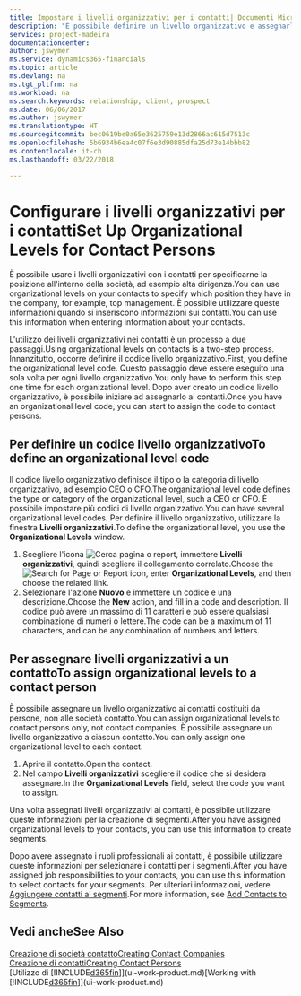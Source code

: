 ```yaml
---
title: Impostare i livelli organizzativi per i contatti| Documenti Microsoft
description: "È possibile definire un livello organizzativo e assegnarlo al contatto per indicare la posizione all'interno della rispettiva società, ad esempio alta dirigenza."
services: project-madeira
documentationcenter: 
author: jswymer
ms.service: dynamics365-financials
ms.topic: article
ms.devlang: na
ms.tgt_pltfrm: na
ms.workload: na
ms.search.keywords: relationship, client, prospect
ms.date: 06/06/2017
ms.author: jswymer
ms.translationtype: HT
ms.sourcegitcommit: bec0619be0a65e3625759e13d2866ac615d7513c
ms.openlocfilehash: 5b6934b6ea4c07f6e3d90885dfa25d73e14bbb82
ms.contentlocale: it-ch
ms.lasthandoff: 03/22/2018

---
```

# <a name="set-up-organizational-levels-for-contact-persons"></a><span data-ttu-id="abec6-103">Configurare i livelli organizzativi per i contatti</span><span class="sxs-lookup"><span data-stu-id="abec6-103">Set Up Organizational Levels for Contact Persons</span></span>
<span data-ttu-id="abec6-104">È possibile usare i livelli organizzativi con i contatti per specificarne la posizione all'interno della società, ad esempio alta dirigenza.</span><span class="sxs-lookup"><span data-stu-id="abec6-104">You can use organizational levels on your contacts to specify which position they have in the company, for example, top management.</span></span> <span data-ttu-id="abec6-105">È possibile utilizzare queste informazioni quando si inseriscono informazioni sui contatti.</span><span class="sxs-lookup"><span data-stu-id="abec6-105">You can use this information when entering information about your contacts.</span></span>

<span data-ttu-id="abec6-106">L'utilizzo dei livelli organizzativi nei contatti è un processo a due passaggi.</span><span class="sxs-lookup"><span data-stu-id="abec6-106">Using organizational levels on contacts is a two-step process.</span></span> <span data-ttu-id="abec6-107">Innanzitutto, occorre definire il codice livello organizzativo.</span><span class="sxs-lookup"><span data-stu-id="abec6-107">First, you define the organizational level code.</span></span> <span data-ttu-id="abec6-108">Questo passaggio deve essere eseguito una sola volta per ogni livello organizzativo.</span><span class="sxs-lookup"><span data-stu-id="abec6-108">You only have to perform this step one time for each organizational level.</span></span> <span data-ttu-id="abec6-109">Dopo aver creato un codice livello organizzativo, è possibile iniziare ad assegnarlo ai contatti.</span><span class="sxs-lookup"><span data-stu-id="abec6-109">Once you have an organizational level code, you can start to assign the code to contact persons.</span></span>

## <a name="to-define-an-organizational-level-code"></a><span data-ttu-id="abec6-110">Per definire un codice livello organizzativo</span><span class="sxs-lookup"><span data-stu-id="abec6-110">To define an organizational level code</span></span>
<span data-ttu-id="abec6-111">Il codice livello organizzativo definisce il tipo o la categoria di livello organizzativo, ad esempio CEO o CFO.</span><span class="sxs-lookup"><span data-stu-id="abec6-111">The organizational level code defines the type or category of the organizational level, such a CEO  or CFO.</span></span> <span data-ttu-id="abec6-112">È possibile impostare più codici di livello organizzativo.</span><span class="sxs-lookup"><span data-stu-id="abec6-112">You can have several organizational level codes.</span></span> <span data-ttu-id="abec6-113">Per definire il livello organizzativo, utilizzare la finestra **Livelli organizzativi**.</span><span class="sxs-lookup"><span data-stu-id="abec6-113">To define the organizational level, you use the **Organizational Levels** window.</span></span>

1. <span data-ttu-id="abec6-114">Scegliere l'icona ![Cerca pagina o report](media/ui-search/search_small.png "icona Cerca pagina o report"), immettere **Livelli organizzativi**, quindi scegliere il collegamento correlato.</span><span class="sxs-lookup"><span data-stu-id="abec6-114">Choose the ![Search for Page or Report](media/ui-search/search_small.png "Search for Page or Report icon") icon, enter **Organizational Levels**, and then choose the related link.</span></span>
2. <span data-ttu-id="abec6-115">Selezionare l'azione **Nuovo** e immettere un codice e una descrizione.</span><span class="sxs-lookup"><span data-stu-id="abec6-115">Choose the **New** action, and fill in a code and description.</span></span> <span data-ttu-id="abec6-116">Il codice può avere un massimo di 11 caratteri e può essere qualsiasi combinazione di numeri o lettere.</span><span class="sxs-lookup"><span data-stu-id="abec6-116">The code can be a maximum of 11 characters, and can be any combination of numbers and letters.</span></span>

## <a name="to-assign-organizational-levels-to-a-contact-person"></a><span data-ttu-id="abec6-117">Per assegnare livelli organizzativi a un contatto</span><span class="sxs-lookup"><span data-stu-id="abec6-117">To assign organizational levels to a contact person</span></span>
<span data-ttu-id="abec6-118">È possibile assegnare un livello organizzativo ai contatti costituiti da persone, non alle società contatto.</span><span class="sxs-lookup"><span data-stu-id="abec6-118">You can assign organizational levels to contact persons only, not contact companies.</span></span> <span data-ttu-id="abec6-119">È possibile assegnare un livello organizzativo a ciascun contatto.</span><span class="sxs-lookup"><span data-stu-id="abec6-119">You can only assign one organizational level to each contact.</span></span>

1. <span data-ttu-id="abec6-120">Aprire il contatto.</span><span class="sxs-lookup"><span data-stu-id="abec6-120">Open the contact.</span></span>
2. <span data-ttu-id="abec6-121">Nel campo **Livelli organizzativi** scegliere il codice che si desidera assegnare.</span><span class="sxs-lookup"><span data-stu-id="abec6-121">In the **Organizational Levels** field, select the code you want to assign.</span></span>

<span data-ttu-id="abec6-122">Una volta assegnati livelli organizzativi ai contatti, è possibile utilizzare queste informazioni per la creazione di segmenti.</span><span class="sxs-lookup"><span data-stu-id="abec6-122">After you have assigned organizational levels to your contacts, you can use this information to create segments.</span></span>

<span data-ttu-id="abec6-123">Dopo avere assegnato i ruoli professionali ai contatti, è possibile utilizzare queste informazioni per selezionare i contatti per i segmenti.</span><span class="sxs-lookup"><span data-stu-id="abec6-123">After you have assigned job responsibilities to your contacts, you can use this information to select contacts for your segments.</span></span> <span data-ttu-id="abec6-124">Per ulteriori informazioni, vedere [Aggiungere contatti ai segmenti](marketing-add-contact-segment.md).</span><span class="sxs-lookup"><span data-stu-id="abec6-124">For more information, see [Add Contacts to Segments](marketing-add-contact-segment.md).</span></span>

## <a name="see-also"></a><span data-ttu-id="abec6-125">Vedi anche</span><span class="sxs-lookup"><span data-stu-id="abec6-125">See Also</span></span>
[<span data-ttu-id="abec6-126">Creazione di società contatto</span><span class="sxs-lookup"><span data-stu-id="abec6-126">Creating Contact Companies</span></span>](marketing-create-contact-companies.md)  
[<span data-ttu-id="abec6-127">Creazione di contatti</span><span class="sxs-lookup"><span data-stu-id="abec6-127">Creating Contact Persons</span></span>](marketing-create-contact-persons.md)  
<span data-ttu-id="abec6-128">[Utilizzo di [!INCLUDE[d365fin](includes/d365fin_md.md)]](ui-work-product.md)</span><span class="sxs-lookup"><span data-stu-id="abec6-128">[Working with [!INCLUDE[d365fin](includes/d365fin_md.md)]](ui-work-product.md)</span></span>  


